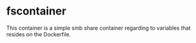 # fscontainer
This container is a simple smb share container regarding to variables that resides on the Dockerfile.
